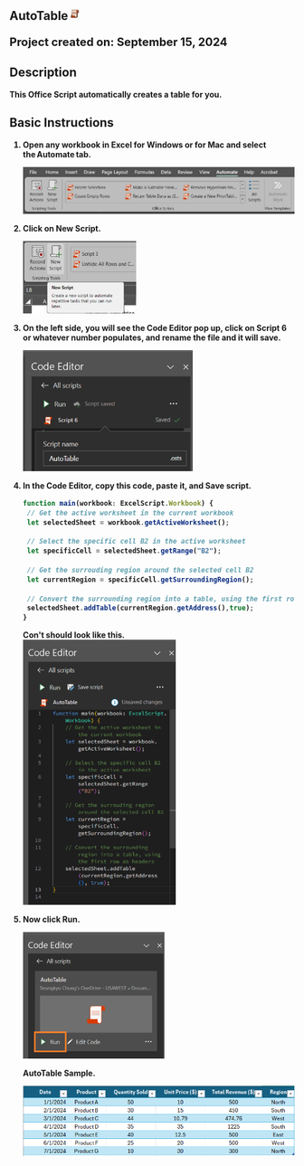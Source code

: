 ## AutoTable<img src="Images/OSLogo.jpg" width="23"/><p> <strong><span style="font-size: 20px;">Project created on: <strong>September 15, 2024</strong></p>





## Description
This Office Script automatically creates a table for you. 

## Basic Instructions
1. Open any workbook in Excel for Windows or for Mac and select the Automate tab.

	<img src="/atinstruction1.jpg" width="550"/>
3. Click on New Script.

   	<img src="/atinstruction2.jpg.png" width="200"/>
5. On the left side, you will see the Code Editor pop up, click on Script 6 or whatever number populates, and rename the file and it will save.
   
  	 <img src="/atinstruction3.png" width="300"/>
7. In the Code Editor, copy this code, paste it, and Save script.
   ```TypeScript
   function main(workbook: ExcelScript.Workbook) {
	// Get the active worksheet in the current workbook
	let selectedSheet = workbook.getActiveWorksheet();
	
	// Select the specific cell B2 in the active worksheet
	let specificCell = selectedSheet.getRange("B2");

	// Get the surrouding region around the selected cell B2
	let currentRegion = specificCell.getSurroundingRegion();

	// Convert the surrounding region into a table, using the first row as headers
	selectedSheet.addTable(currentRegion.getAddress(),true);
   }
   ```
	Con't should look like this.    
   	<img src="/atinstruction4.png" width="270"/>

5. Now click Run.
   
   	<img src="/atinstruction5.png" width="250"/>

	AutoTable Sample. 

  	 <img src="/atinstruction6.png" width="550"/>


